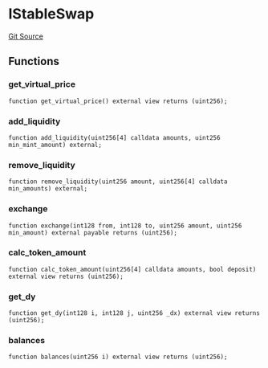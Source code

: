 # IStableSwap
[Git Source](https://github.com/thunderhead-labs/stflip-contracts/blob/a54a4561fa7129ea9a332ff80d4d3e8aee76ae43/src/mock/IStableSwap.sol)


## Functions
### get_virtual_price


```solidity
function get_virtual_price() external view returns (uint256);
```

### add_liquidity


```solidity
function add_liquidity(uint256[4] calldata amounts, uint256 min_mint_amount) external;
```

### remove_liquidity


```solidity
function remove_liquidity(uint256 amount, uint256[4] calldata min_amounts) external;
```

### exchange


```solidity
function exchange(int128 from, int128 to, uint256 amount, uint256 min_amount) external payable returns (uint256);
```

### calc_token_amount


```solidity
function calc_token_amount(uint256[4] calldata amounts, bool deposit) external view returns (uint256);
```

### get_dy


```solidity
function get_dy(int128 i, int128 j, uint256 _dx) external view returns (uint256);
```

### balances


```solidity
function balances(uint256 i) external view returns (uint256);
```

